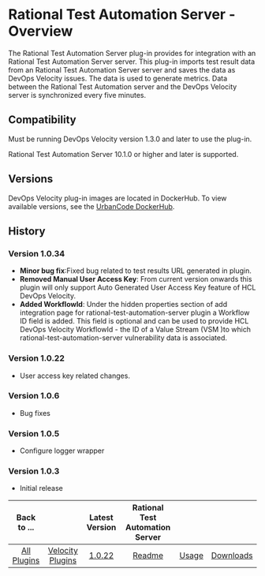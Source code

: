 
# Rational Test Automation Server - Overview

The Rational Test Automation Server plug-in provides for integration with an Rational Test Automation Server server. This plug-in imports test result data from an Rational Test Automation Server server and saves the data as DevOps Velocity issues. The data is used to generate metrics. Data between the Rational Test Automation server and the DevOps Velocity server is synchronized every five minutes.

## Compatibility

Must be running DevOps Velocity version 1.3.0 and later to use the plug-in.

Rational Test Automation Server 10.1.0 or higher and later is supported.

## Versions

DevOps Velocity plug-in images are located in DockerHub. To view available versions, see the [UrbanCode DockerHub](https://hub.docker.com/r/urbancode/ucv-ext-rtas/tags).

## History

### Version 1.0.34

* **Minor bug fix**:Fixed bug related to test results URL generated in plugin.
* **Removed Manual User Access Key**: From current version onwards this plugin will only support Auto Generated User Access Key feature of HCL DevOps Velocity.
* **Added WorkflowId**: Under the hidden properties section of add integration page for rational-test-automation-server plugin a Workflow ID field is added. This field is optional and can be used to provide HCL DevOps Velocity WorkflowId - the ID of a Value Stream (VSM )to which rational-test-automation-server vulnerability data is associated.

### Version 1.0.22

* User access key related changes.

### Version 1.0.6

* Bug fixes

### Version 1.0.5

* Configure logger wrapper

### Version 1.0.3

* Initial release



|Back to ...||Latest Version|Rational Test Automation Server |||
| :---: | :---: | :---: | :---: | :---: | :---: |
|[All Plugins](../../index.md)|[Velocity Plugins](../README.md)|[1.0.22](https://raw.githubusercontent.com/UrbanCode/IBM-UCV-PLUGINS/main/files/ucv-ext-rtas/ucv-ext-rtas-1.0.22.tar.zip)|[Readme](README.md)|[Usage](usage.md)|[Downloads](downloads.md)|

